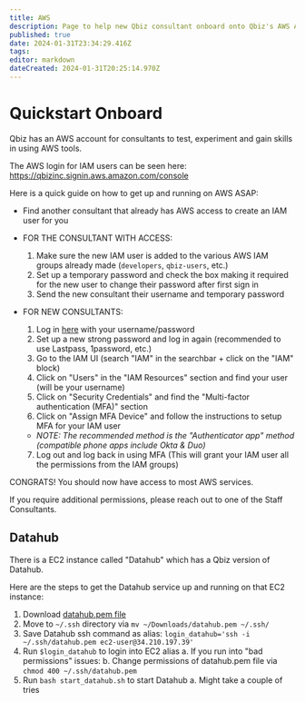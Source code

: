 ```yaml
---
title: AWS
description: Page to help new Qbiz consultant onboard onto Qbiz's AWS Account
published: true
date: 2024-01-31T23:34:29.416Z
tags: 
editor: markdown
dateCreated: 2024-01-31T20:25:14.970Z
---
```


# Quickstart Onboard

Qbiz has an AWS account for consultants to test, experiment and gain skills in using AWS tools.

The AWS login for IAM users can be seen here: https://qbizinc.signin.aws.amazon.com/console

Here is a quick guide on how to get up and running on AWS ASAP:

- Find another consultant that already has AWS access to create an IAM user for you

- FOR THE CONSULTANT WITH ACCESS: 
  1. Make sure the new IAM user is added to the various AWS IAM groups already made (`developers`, `qbiz-users`, etc.)
  2. Set up a temporary password and check the box making it required for the new user to change their password after first sign in
  3. Send the new consultant their username and temporary password

- FOR NEW CONSULTANTS:
  1. Log in [here](https://qbizinc.signin.aws.amazon.com/console) with your username/password
  2. Set up a new strong password and log in again (recommended to use Lastpass, 1password, etc.)
  3. Go to the IAM UI (search "IAM" in the searchbar + click on the "IAM" block) 
  4. Click on "Users" in the "IAM Resources" section and find your user (will be your username)
  5. Click on "Security Credentials" and find the "Multi-factor authentication (MFA)" section
  6. Click on "Assign MFA Device" and follow the instructions to setup MFA for your IAM user  
    - *NOTE: The recommended method is the "Authenticator app" method (compatible phone apps include Okta & Duo)*
  7. Log out and log back in using MFA (This will grant your IAM user all the permissions from the IAM groups)
  


CONGRATS! You should now have access to most AWS services.

If you require additional permissions, please reach out to one of the Staff Consultants.

## Datahub

There is a EC2 instance called "Datahub" which has a Qbiz version of Datahub.

Here are the steps to get the Datahub service up and running on that EC2 instance:
1. Download [datahub.pem file](https://drive.google.com/file/d/1LturddKPDgEAcI_7WhJVd3II0CJu4zU1/view?usp=drive_link)
2. Move to `~/.ssh` directory via `mv ~/Downloads/datahub.pem ~/.ssh/`
3. Save Datahub ssh command as alias: `login_datahub='ssh -i ~/.ssh/datahub.pem ec2-user@34.210.197.39'`
4. Run `$login_datahub` to login into EC2 alias
  a. If you run into "bad permissions" issues:
    b. Change permissions of datahub.pem file via `chmod 400 ~/.ssh/datahub.pem`
5. Run `bash start_datahub.sh` to start Datahub
  a. Might take a couple of tries